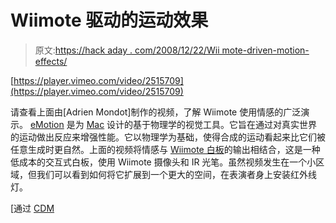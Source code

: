 # Wiimote 驱动的运动效果

> 原文:[https://hack aday . com/2008/12/22/Wii mote-driven-motion-effects/](https://hackaday.com/2008/12/22/wiimote-driven-motion-effects/)

[https://player.vimeo.com/video/2515709](https://player.vimeo.com/video/2515709)

请查看上面由[Adrien Mondot]制作的视频，了解 Wiimote 使用情感的广泛演示。 [eMotion](http://www.adrienm.net/emotion/eMotion.html "eMotion") 是为 [Mac](http://www.mahalo.com/Mac_Hacks "Mac Hacks - Mahalo") 设计的基于物理学的视觉工具。它旨在通过对真实世界的运动做出反应来增强性能。它以物理学为基础，使得合成的运动看起来比它们被任意生成时更自然。上面的视频将情感与 [Wiimote 白板](http://www.uweschmidt.org/wiimote-whiteboard "Wiimote Whiteboard | uweschmidt.org")的输出相结合，这是一种低成本的交互式白板，使用 Wiimote 摄像头和 IR 光笔。虽然视频发生在一个小区域，但我们可以看到如何将它扩展到一个更大的空间，在表演者身上安装红外线灯。

[通过 [CDM](http://createdigitalmotion.com/2008/12/22/emotion-arrives-mac-donationware-makes-gestures-and-dance-visually-alive/ "Create Digital Motion » eMotion Arrives; Mac Donationware Makes Gestures and Dance Visually Alive")
